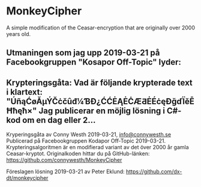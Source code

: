 # MonkeyCipher
A simple modification of the Ceasar-encryption that are originally over 2000 years old.

Utmaningen som jag upp 2019-03-21 på Facebookgruppen "Kosapor Off-Topic" lyder:
----------------------------------------------------------------
Krypteringsgåta: Vad är följande krypterade text i klartext:
"ÚñąĆøĂµÝČċčûđ¼ƁĐ¿ĆĆĖĄĖĊÆƋĖÉċęĐğďÏěĒĦħęħ×"
Jag publicerar en möjlig lösning i C#-kod om en dag eller 2...
----------------------------------------------------------------

Kryperingsgåta av Conny Westh 2019-03-21, info@connywesth.se
Publicerad på Facebookgruppen Kodapor Off-Topic 2019-03-21.
Krypteringsalgoritmen är en modifierad variant av det över 2000 år gamla Ceasar-kryptot.
Originalkoden hittar du på GitHub-länken: https://github.com/connywesth/MonkeyCipher

Föreslagen lösning 2019-03-21 av Peter Eklund: https://github.com/dx-dt/monkeycipher

